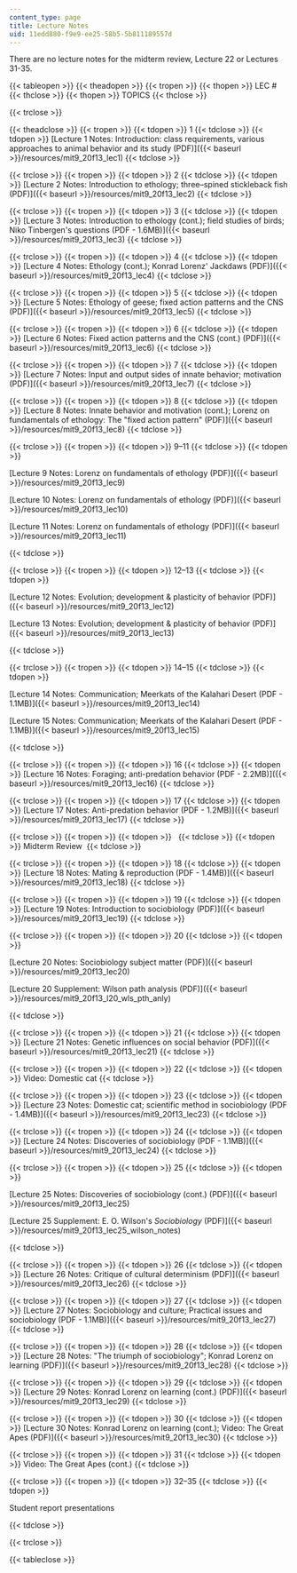 ```yaml
---
content_type: page
title: Lecture Notes
uid: 11edd880-f9e9-ee25-58b5-5b811189557d
---
```


There are no lecture notes for the midterm review, Lecture 22 or Lectures 31-35.

{{< tableopen >}}
{{< theadopen >}}
{{< tropen >}}
{{< thopen >}}
LEC #
{{< thclose >}}
{{< thopen >}}
TOPICS
{{< thclose >}}

{{< trclose >}}

{{< theadclose >}}
{{< tropen >}}
{{< tdopen >}}
1
{{< tdclose >}}
{{< tdopen >}}
[Lecture 1 Notes: Introduction: class requirements, various approaches to animal behavior and its study (PDF)]({{< baseurl >}}/resources/mit9_20f13_lec1)
{{< tdclose >}}

{{< trclose >}}
{{< tropen >}}
{{< tdopen >}}
2
{{< tdclose >}}
{{< tdopen >}}
[Lecture 2 Notes: Introduction to ethology; three–spined stickleback fish (PDF)]({{< baseurl >}}/resources/mit9_20f13_lec2)
{{< tdclose >}}

{{< trclose >}}
{{< tropen >}}
{{< tdopen >}}
3
{{< tdclose >}}
{{< tdopen >}}
[Lecture 3 Notes: Introduction to ethology (cont.); field studies of birds; Niko Tinbergen's questions (PDF - 1.6MB)]({{< baseurl >}}/resources/mit9_20f13_lec3)
{{< tdclose >}}

{{< trclose >}}
{{< tropen >}}
{{< tdopen >}}
4
{{< tdclose >}}
{{< tdopen >}}
[Lecture 4 Notes: Ethology (cont.); Konrad Lorenz' Jackdaws (PDF)]({{< baseurl >}}/resources/mit9_20f13_lec4)
{{< tdclose >}}

{{< trclose >}}
{{< tropen >}}
{{< tdopen >}}
5
{{< tdclose >}}
{{< tdopen >}}
[Lecture 5 Notes: Ethology of geese; fixed action patterns and the CNS (PDF)]({{< baseurl >}}/resources/mit9_20f13_lec5)
{{< tdclose >}}

{{< trclose >}}
{{< tropen >}}
{{< tdopen >}}
6
{{< tdclose >}}
{{< tdopen >}}
[Lecture 6 Notes: Fixed action patterns and the CNS (cont.) (PDF)]({{< baseurl >}}/resources/mit9_20f13_lec6)
{{< tdclose >}}

{{< trclose >}}
{{< tropen >}}
{{< tdopen >}}
7
{{< tdclose >}}
{{< tdopen >}}
[Lecture 7 Notes: Input and output sides of innate behavior; motivation (PDF)]({{< baseurl >}}/resources/mit9_20f13_lec7)
{{< tdclose >}}

{{< trclose >}}
{{< tropen >}}
{{< tdopen >}}
8
{{< tdclose >}}
{{< tdopen >}}
[Lecture 8 Notes: Innate behavior and motivation (cont.); Lorenz on fundamentals of ethology: The "fixed action pattern" (PDF)]({{< baseurl >}}/resources/mit9_20f13_lec8)
{{< tdclose >}}

{{< trclose >}}
{{< tropen >}}
{{< tdopen >}}
9–11
{{< tdclose >}}
{{< tdopen >}}


[Lecture 9 Notes: Lorenz on fundamentals of ethology (PDF)]({{< baseurl >}}/resources/mit9_20f13_lec9)

[Lecture 10 Notes: Lorenz on fundamentals of ethology (PDF)]({{< baseurl >}}/resources/mit9_20f13_lec10)

[Lecture 11 Notes: Lorenz on fundamentals of ethology (PDF)]({{< baseurl >}}/resources/mit9_20f13_lec11)


{{< tdclose >}}

{{< trclose >}}
{{< tropen >}}
{{< tdopen >}}
12–13
{{< tdclose >}}
{{< tdopen >}}


[Lecture 12 Notes: Evolution; development & plasticity of behavior (PDF)]({{< baseurl >}}/resources/mit9_20f13_lec12)

[Lecture 13 Notes: Evolution; development & plasticity of behavior (PDF)]({{< baseurl >}}/resources/mit9_20f13_lec13)


{{< tdclose >}}

{{< trclose >}}
{{< tropen >}}
{{< tdopen >}}
14–15
{{< tdclose >}}
{{< tdopen >}}


[Lecture 14 Notes: Communication; Meerkats of the Kalahari Desert (PDF - 1.1MB)]({{< baseurl >}}/resources/mit9_20f13_lec14)

[Lecture 15 Notes: Communication; Meerkats of the Kalahari Desert (PDF - 1.1MB)]({{< baseurl >}}/resources/mit9_20f13_lec15)


{{< tdclose >}}

{{< trclose >}}
{{< tropen >}}
{{< tdopen >}}
16
{{< tdclose >}}
{{< tdopen >}}
[Lecture 16 Notes: Foraging; anti-predation behavior (PDF - 2.2MB)]({{< baseurl >}}/resources/mit9_20f13_lec16)
{{< tdclose >}}

{{< trclose >}}
{{< tropen >}}
{{< tdopen >}}
17
{{< tdclose >}}
{{< tdopen >}}
[Lecture 17 Notes: Anti-predation behavior (PDF - 1.2MB)]({{< baseurl >}}/resources/mit9_20f13_lec17)
{{< tdclose >}}

{{< trclose >}}
{{< tropen >}}
{{< tdopen >}}
 
{{< tdclose >}}
{{< tdopen >}}
Midterm Review 
{{< tdclose >}}

{{< trclose >}}
{{< tropen >}}
{{< tdopen >}}
18
{{< tdclose >}}
{{< tdopen >}}
[Lecture 18 Notes: Mating & reproduction (PDF - 1.4MB)]({{< baseurl >}}/resources/mit9_20f13_lec18)
{{< tdclose >}}

{{< trclose >}}
{{< tropen >}}
{{< tdopen >}}
19
{{< tdclose >}}
{{< tdopen >}}
[Lecture 19 Notes: Introduction to sociobiology (PDF)]({{< baseurl >}}/resources/mit9_20f13_lec19)
{{< tdclose >}}

{{< trclose >}}
{{< tropen >}}
{{< tdopen >}}
20
{{< tdclose >}}
{{< tdopen >}}


[Lecture 20 Notes: Sociobiology subject matter (PDF)]({{< baseurl >}}/resources/mit9_20f13_lec20)

[Lecture 20 Supplement: Wilson path analysis (PDF)]({{< baseurl >}}/resources/mit9_20f13_l20_wls_pth_anly)


{{< tdclose >}}

{{< trclose >}}
{{< tropen >}}
{{< tdopen >}}
21
{{< tdclose >}}
{{< tdopen >}}
[Lecture 21 Notes: Genetic influences on social behavior (PDF)]({{< baseurl >}}/resources/mit9_20f13_lec21)
{{< tdclose >}}

{{< trclose >}}
{{< tropen >}}
{{< tdopen >}}
22
{{< tdclose >}}
{{< tdopen >}}
Video: Domestic cat
{{< tdclose >}}

{{< trclose >}}
{{< tropen >}}
{{< tdopen >}}
23
{{< tdclose >}}
{{< tdopen >}}
[Lecture 23 Notes: Domestic cat; scientific method in sociobiology (PDF - 1.4MB)]({{< baseurl >}}/resources/mit9_20f13_lec23)
{{< tdclose >}}

{{< trclose >}}
{{< tropen >}}
{{< tdopen >}}
24
{{< tdclose >}}
{{< tdopen >}}
[Lecture 24 Notes: Discoveries of sociobiology (PDF - 1.1MB)]({{< baseurl >}}/resources/mit9_20f13_lec24)
{{< tdclose >}}

{{< trclose >}}
{{< tropen >}}
{{< tdopen >}}
25
{{< tdclose >}}
{{< tdopen >}}


[Lecture 25 Notes: Discoveries of sociobiology (cont.) (PDF)]({{< baseurl >}}/resources/mit9_20f13_lec25)

[Lecture 25 Supplement: E. O. Wilson's _Sociobiology_ (PDF)]({{< baseurl >}}/resources/mit9_20f13_lec25_wilson_notes)


{{< tdclose >}}

{{< trclose >}}
{{< tropen >}}
{{< tdopen >}}
26
{{< tdclose >}}
{{< tdopen >}}
[Lecture 26 Notes: Critique of cultural determinism (PDF)]({{< baseurl >}}/resources/mit9_20f13_lec26)
{{< tdclose >}}

{{< trclose >}}
{{< tropen >}}
{{< tdopen >}}
27
{{< tdclose >}}
{{< tdopen >}}
[Lecture 27 Notes: Sociobiology and culture; Practical issues and sociobiology (PDF - 1.1MB)]({{< baseurl >}}/resources/mit9_20f13_lec27)
{{< tdclose >}}

{{< trclose >}}
{{< tropen >}}
{{< tdopen >}}
28
{{< tdclose >}}
{{< tdopen >}}
[Lecture 28 Notes: "The triumph of sociobiology"; Konrad Lorenz on learning (PDF)]({{< baseurl >}}/resources/mit9_20f13_lec28)
{{< tdclose >}}

{{< trclose >}}
{{< tropen >}}
{{< tdopen >}}
29
{{< tdclose >}}
{{< tdopen >}}
[Lecture 29 Notes: Konrad Lorenz on learning (cont.) (PDF)]({{< baseurl >}}/resources/mit9_20f13_lec29)
{{< tdclose >}}

{{< trclose >}}
{{< tropen >}}
{{< tdopen >}}
30
{{< tdclose >}}
{{< tdopen >}}
[Lecture 30 Notes: Konrad Lorenz on learning (cont.); Video: The Great Apes (PDF)]({{< baseurl >}}/resources/mit9_20f13_lec30)
{{< tdclose >}}

{{< trclose >}}
{{< tropen >}}
{{< tdopen >}}
31
{{< tdclose >}}
{{< tdopen >}}
Video: The Great Apes (cont.)
{{< tdclose >}}

{{< trclose >}}
{{< tropen >}}
{{< tdopen >}}
32–35
{{< tdclose >}}
{{< tdopen >}}


Student report presentations


{{< tdclose >}}

{{< trclose >}}

{{< tableclose >}}